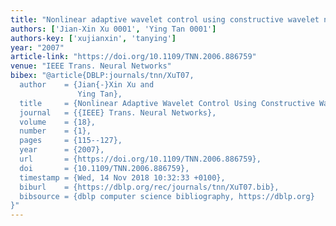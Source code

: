 ```yaml
---
title: "Nonlinear adaptive wavelet control using constructive wavelet networks"
authors: ['Jian-Xin Xu 0001', 'Ying Tan 0001']
authors-key: ['xujianxin', 'tanying']
year: "2007"
article-link: "https://doi.org/10.1109/TNN.2006.886759"
venue: "IEEE Trans. Neural Networks"
bibex: "@article{DBLP:journals/tnn/XuT07,
  author    = {Jian{-}Xin Xu and
               Ying Tan},
  title     = {Nonlinear Adaptive Wavelet Control Using Constructive Wavelet Networks},
  journal   = {{IEEE} Trans. Neural Networks},
  volume    = {18},
  number    = {1},
  pages     = {115--127},
  year      = {2007},
  url       = {https://doi.org/10.1109/TNN.2006.886759},
  doi       = {10.1109/TNN.2006.886759},
  timestamp = {Wed, 14 Nov 2018 10:32:33 +0100},
  biburl    = {https://dblp.org/rec/journals/tnn/XuT07.bib},
  bibsource = {dblp computer science bibliography, https://dblp.org}
}"
---
```

